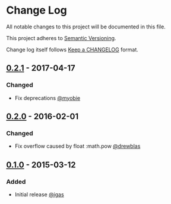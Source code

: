# Change Log
All notable changes to this project will be documented in this file.

This project adheres to [Semantic Versioning](http://semver.org/).

Change log itself follows [Keep a CHANGELOG](http://keepachangelog.com) format.

## [0.2.1][] - 2017-04-17
### Changed
- Fix deprecations [@myobie][]

## [0.2.0][] - 2016-02-01
### Changed
- Fix overflow caused by float :math.pow [@drewblas][]

## [0.1.0][] - 2015-03-12
### Added
- Initial release [@igas][]

[@drewblas]: https://github.com/drewblas
[@igas]: https://github.com/igas
[@myobie]: https://github.com/myobie
[0.2.1]: https://github.com/igas/custom_base/compare/v0.2.0...v0.2.1
[0.2.0]: https://github.com/igas/custom_base/compare/v0.1.0...v0.2.0
[0.1.0]: https://github.com/igas/custom_base/compare/2b2fad2...v0.1.0
